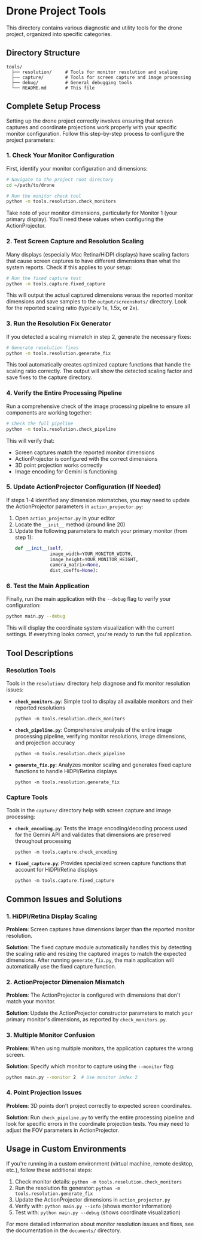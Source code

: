 # Drone Project Tools

This directory contains various diagnostic and utility tools for the drone project, organized into specific categories.

## Directory Structure

```
tools/
  ├── resolution/     # Tools for monitor resolution and scaling
  ├── capture/        # Tools for screen capture and image processing
  ├── debug/          # General debugging tools
  └── README.md       # This file
```

## Complete Setup Process

Setting up the drone project correctly involves ensuring that screen captures and coordinate projections work properly with your specific monitor configuration. Follow this step-by-step process to configure the project parameters:

### 1. Check Your Monitor Configuration

First, identify your monitor configuration and dimensions:

```bash
# Navigate to the project root directory
cd ~/path/to/drone

# Run the monitor check tool
python -m tools.resolution.check_monitors
```

Take note of your monitor dimensions, particularly for Monitor 1 (your primary display). You'll need these values when configuring the ActionProjector.

### 2. Test Screen Capture and Resolution Scaling

Many displays (especially Mac Retina/HiDPI displays) have scaling factors that cause screen captures to have different dimensions than what the system reports. Check if this applies to your setup:

```bash
# Run the fixed capture test
python -m tools.capture.fixed_capture
```

This will output the actual captured dimensions versus the reported monitor dimensions and save samples to the `output/screenshots/` directory. Look for the reported scaling ratio (typically 1x, 1.5x, or 2x).

### 3. Run the Resolution Fix Generator

If you detected a scaling mismatch in step 2, generate the necessary fixes:

```bash
# Generate resolution fixes
python -m tools.resolution.generate_fix
```

This tool automatically creates optimized capture functions that handle the scaling ratio correctly. The output will show the detected scaling factor and save fixes to the capture directory.

### 4. Verify the Entire Processing Pipeline

Run a comprehensive check of the image processing pipeline to ensure all components are working together:

```bash
# Check the full pipeline 
python -m tools.resolution.check_pipeline
```

This will verify that:
- Screen captures match the reported monitor dimensions
- ActionProjector is configured with the correct dimensions
- 3D point projection works correctly
- Image encoding for Gemini is functioning

### 5. Update ActionProjector Configuration (If Needed)

If steps 1-4 identified any dimension mismatches, you may need to update the ActionProjector parameters in `action_projector.py`:

1. Open `action_projector.py` in your editor
2. Locate the `__init__` method (around line 20)
3. Update the following parameters to match your primary monitor (from step 1):
   ```python
   def __init__(self, 
                image_width=YOUR_MONITOR_WIDTH,
                image_height=YOUR_MONITOR_HEIGHT,
                camera_matrix=None,
                dist_coeffs=None):
   ```

### 6. Test the Main Application

Finally, run the main application with the `--debug` flag to verify your configuration:

```bash
python main.py --debug
```

This will display the coordinate system visualization with the current settings. If everything looks correct, you're ready to run the full application.

## Tool Descriptions

### Resolution Tools

Tools in the `resolution/` directory help diagnose and fix monitor resolution issues:

- **`check_monitors.py`**: Simple tool to display all available monitors and their reported resolutions
  ```
  python -m tools.resolution.check_monitors
  ```

- **`check_pipeline.py`**: Comprehensive analysis of the entire image processing pipeline, verifying monitor resolutions, image dimensions, and projection accuracy
  ```
  python -m tools.resolution.check_pipeline
  ```

- **`generate_fix.py`**: Analyzes monitor scaling and generates fixed capture functions to handle HiDPI/Retina displays
  ```
  python -m tools.resolution.generate_fix
  ```

### Capture Tools

Tools in the `capture/` directory help with screen capture and image processing:

- **`check_encoding.py`**: Tests the image encoding/decoding process used for the Gemini API and validates that dimensions are preserved throughout processing
  ```
  python -m tools.capture.check_encoding
  ```

- **`fixed_capture.py`**: Provides specialized screen capture functions that account for HiDPI/Retina displays
  ```
  python -m tools.capture.fixed_capture
  ```

## Common Issues and Solutions

### 1. HiDPI/Retina Display Scaling

**Problem**: Screen captures have dimensions larger than the reported monitor resolution.

**Solution**: The fixed capture module automatically handles this by detecting the scaling ratio and resizing the captured images to match the expected dimensions. After running `generate_fix.py`, the main application will automatically use the fixed capture function.

### 2. ActionProjector Dimension Mismatch

**Problem**: The ActionProjector is configured with dimensions that don't match your monitor.

**Solution**: Update the ActionProjector constructor parameters to match your primary monitor's dimensions, as reported by `check_monitors.py`.

### 3. Multiple Monitor Confusion

**Problem**: When using multiple monitors, the application captures the wrong screen.

**Solution**: Specify which monitor to capture using the `--monitor` flag:
```bash
python main.py --monitor 2  # Use monitor index 2
```

### 4. Point Projection Issues

**Problem**: 3D points don't project correctly to expected screen coordinates.

**Solution**: Run `check_pipeline.py` to verify the entire processing pipeline and look for specific errors in the coordinate projection tests. You may need to adjust the FOV parameters in ActionProjector.

## Usage in Custom Environments

If you're running in a custom environment (virtual machine, remote desktop, etc.), follow these additional steps:

1. Check monitor details: `python -m tools.resolution.check_monitors`
2. Run the resolution fix generator: `python -m tools.resolution.generate_fix`
3. Update the ActionProjector dimensions in `action_projector.py`
4. Verify with: `python main.py --info` (shows monitor information)
5. Test with: `python main.py --debug` (shows coordinate visualization)

For more detailed information about monitor resolution issues and fixes, see the documentation in the `documents/` directory. 